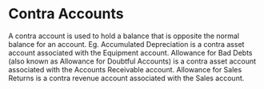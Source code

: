 # Contra Accounts

A contra account is used to hold a balance that is opposite the normal balance for an account. Eg. Accumulated Depreciation is a contra asset account associated with the Equipment account. Allowance for Bad Debts (also known as Allowance for Doubtful Accounts) is a contra asset account associated with the Accounts Receivable account. Allowance for Sales Returns is a contra revenue account associated with the Sales account.
